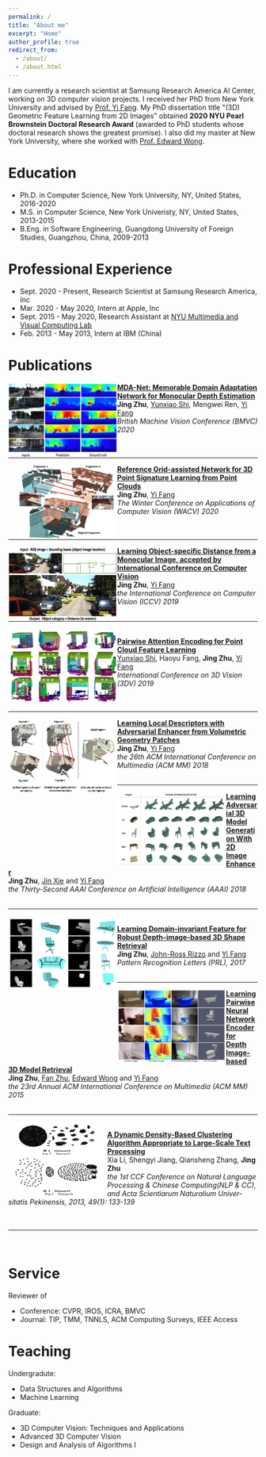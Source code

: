 ```yaml
---
permalink: /
title: "About me"
excerpt: "Home"
author_profile: true
redirect_from: 
  - /about/
  - /about.html
---
```

I am currently a research scientist at Samsung Research America AI Center, working on 3D computer vision projects. I received her PhD from New York University and advised by [Prof. Yi Fang](http://mmvc.engineering.nyu.edu). My PhD dissertation title "(3D) Geometric Feature Learning from 2D Images" obtained **2020 NYU Pearl Brownstein Doctoral Research Award** (awarded to PhD students whose doctoral research shows the greatest promise). I also did my master at New York University, where she worked with [Prof. Edward Wong](https://engineering.nyu.edu/faculty/edward-wong).

Education
======
* Ph.D. in Computer Science, New York University, NY, United States, 2016-2020
* M.S. in Computer Science, New York Univeristy, NY, United States, 2013-2015
* B.Eng. in Software Engineering, Guangdong University of Foreign Studies, Guangzhou, China, 2009-2013

Professional Experience
======
* Sept. 2020 - Present, Research Scientist at Samsung Research America, Inc
* Mar. 2020 - May 2020, Intern at Apple, Inc
* Sept. 2015 - May 2020, Research Assistant at [NYU Multimedia and Visual Computing Lab](http://mmvc.engineering.nyu.edu)
* Feb. 2013 - May 2013, Intern at IBM (China)

Publications
======

<img src="/images/BMVC_Depth.png" alt="drawing" align="left" width="220" height="150"/>    [**MDA-Net: Memorable Domain Adaptation Network for Monocular Depth Estimation**](https://www.bmvc2020-conference.com/conference/papers/paper_0790.html) <br>   **Jing Zhu**, [Yunxiao Shi](https://kentsyx.github.io), Mengwei Ren, [Yi Fang](http://mmvc.engineering.nyu.edu) <br>    _British Machine Vision Conference (BMVC) 2020_ <br/><br/><br/>   

     
----
<img src="/images/WACV_Match.png" alt="drawing" align="left" width="220" height="150"/>     [**Reference Grid-assisted Network for 3D Point Signature Learning from Point Clouds**](https://openaccess.thecvf.com/content_WACV_2020/papers/Zhu_Reference_Grid-assisted_Network_for_3D_Point_Signature_Learning_from_Point_WACV_2020_paper.pdf) <br>   **Jing Zhu**, [Yi Fang](http://mmvc.engineering.nyu.edu) <br>   _The Winter Conference on Applications of Computer Vision (WACV) 2020_ <br/><br/><br/>  

----
<img src="/images/Paper_DistFrom2D.png" alt="drawing" align="left" width="220" height="150"/>    [**Learning Object-specific Distance from a Monocular Image, accepted by International Conference on Computer Vision**](https://openaccess.thecvf.com/content_ICCV_2019/papers/Zhu_Learning_Object-Specific_Distance_From_a_Monocular_Image_ICCV_2019_paper.pdf) <br>   **Jing Zhu**, [Yi Fang](http://mmvc.engineering.nyu.edu) <br>   _the International Conference on Computer Vision (ICCV) 2019_ <br/><br/>

----
<img src="/images/3DV_PointFeature.png" alt="drawing" align="left" width="220" height="150"/> <br>   [**Pairwise Attention Encoding for Point Cloud Feature Learning**](https://jingzzzzz.github.io/files/3dv.pdf) <br>   [Yunxiao Shi](https://kentsyx.github.io), Haoyu Fang, **Jing Zhu**, [Yi Fang](http://mmvc.engineering.nyu.edu) <br>   _International Conference on 3D Vision (3DV) 2019_ <br/><br/><br/>  


----
<img src="/images/ACMMM_Match.png" alt="drawing" align="left" width="220" height="150"/>    [**Learning Local Descriptors with Adversarial Enhancer from Volumetric Geometry Patches**](https://jingzzzzz.github.io/files/ACMMM2018.pdf) <br>   **Jing Zhu**, [Yi Fang](http://mmvc.engineering.nyu.edu) <br>   _the 26th ACM International Conference on Multimedia (ACM MM) 2018_ <br/><br/> 


----
<img src="/images/AAAI_ModelGen.png" alt="drawing" align="left" width="220" height="150"/>    [**Learning Adversarial 3D Model Generation With 2D Image Enhancer**](https://www.aaai.org/ocs/index.php/AAAI/AAAI18/paper/view/16064) <br>   **Jing Zhu**, [Jin Xie](https://scholar.google.ae/citations?user=Q7QqJPEAAAAJ&hl=en) and [Yi Fang](http://mmvc.engineering.nyu.edu) <br>   _the Thirty-Second AAAI Conference on Artificial Intelligence (AAAI) 2018_ <br/><br/>


----
<img src="/images/PRL_DepthRetrival.png" alt="drawing" align="left" width="220" height="150"/> <br>   [**Learning Domain-invariant Feature for Robust Depth-image-based 3D Shape Retrieval**](https://jingzzzzz.github.io/files/PR-Letters.pdf) <br>   **Jing Zhu**, [John-Ross Rizzo](https://med.nyu.edu/faculty/johnross-rizzo) and [Yi Fang](http://mmvc.engineering.nyu.edu) <br>   _Pattern Recognition Letters (PRL), 2017_ <br/><br/>  


----
<img src="/images/ACMMM_DepthRetrieval.png" alt="drawing" align="left" width="220" height="150"/>    [**Learning Pairwise Neural Network Encoder for Depth Image-based 3D Model Retrieval**](https://jingzzzzz.github.io/files/ACMMM15.pdf) <br>   **Jing Zhu**, [Fan Zhu](https://scholar.google.com/citations?user=vD-ezyQAAAAJ&hl=en), [Edward Wong](https://engineering.nyu.edu/faculty/edward-wong) and [Yi Fang](http://mmvc.engineering.nyu.edu) <br>   _the 23rd Annual ACM International Conference on Multimedia (ACM MM) 2015_ <br/><br/>


----
<img src="/images/NLP_Clustering.png" alt="drawing" align="left" width="200" height="150"/> <br>   [**A Dynamic Density-Based Clustering Algorithm Appropriate to Large-Scale Text Processing**](https://jingzzzzz.github.io/files/DynamicClusteringAlgorithm.pdf) <br>   Xia Li, Shengyi Jiang, Qiansheng Zhang, **Jing Zhu** <br>   _the 1st CCF Conference on Natural Language Processing & Chinese Computing(NLP & CC), and Acta Scientiarum Naturalium Univer- sitatis Pekinensis, 2013, 49(1): 133-139_ <br/><br/><br/>

----
<br/>


Service 
======
Reviewer of 
* Conference: CVPR, IROS, ICRA, BMVC
* Journal: TIP, TMM, TNNLS, ACM Computing Surveys, IEEE Access

Teaching 
======
Undergradute:
* Data Structures and Algorithms
* Machine Learning

Graduate:
* 3D Computer Vision: Techniques and Applications
* Advanced 3D Computer Vision
* Design and Analysis of Algorithms I

